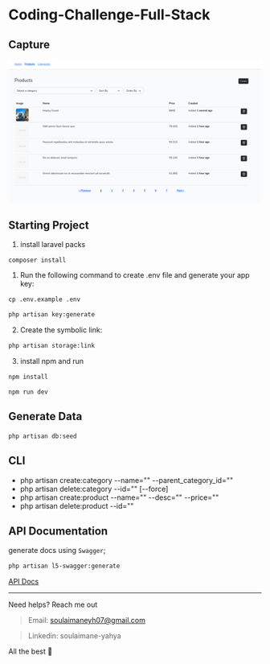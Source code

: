 # Coding-Challenge-Full-Stack

## Capture

<img src="./public/img/2.png" />

## Starting Project

1. install laravel packs

```composer
composer install
```

1. Run the following command to create .env file and generate your app key:

```
cp .env.example .env
```


```bash
php artisan key:generate
```

2. Create the symbolic link:
```bash
php artisan storage:link
```

3. install npm and run

```npm
npm install
```

```npm
npm run dev
```

## Generate Data

```
php artisan db:seed
```

## CLI

- php artisan create:category --name="" --parent_category_id=""
- php artisan delete:category --id="" [--force]
- php artisan create:product --name="" --desc="" --price=""
- php artisan delete:product --id=""

## API Documentation

generate docs using `Swagger`;

```sh
php artisan l5-swagger:generate
```

[API Docs](http://127.0.0.1:8000/api/v1/documentation)

----- 
Need helps? Reach me out

> Email: soulaimaneyh07@gmail.com

> Linkedin: soulaimane-yahya

All the best :beer:
